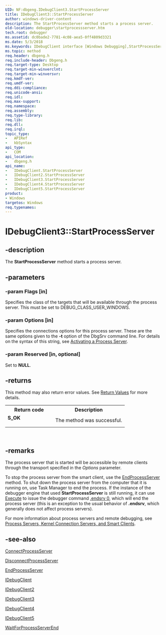 ```yaml
---
UID: NF:dbgeng.IDebugClient3.StartProcessServer
title: IDebugClient3::StartProcessServer
author: windows-driver-content
description: The StartProcessServer method starts a process server.
old-location: debugger\startprocessserver.htm
tech.root: debugger
ms.assetid: dc0bade2-7781-4c08-aea5-0ff4809d3321
ms.date: 5/3/2018
ms.keywords: IDebugClient interface [Windows Debugging],StartProcessServer method, IDebugClient2 interface [Windows Debugging],StartProcessServer method, IDebugClient2::StartProcessServer, IDebugClient3 interface [Windows Debugging],StartProcessServer method, IDebugClient3.StartProcessServer, IDebugClient3::StartProcessServer, IDebugClient4 interface [Windows Debugging],StartProcessServer method, IDebugClient4::StartProcessServer, IDebugClient5 interface [Windows Debugging],StartProcessServer method, IDebugClient5::StartProcessServer, IDebugClient::StartProcessServer, IDebugClient_de137b80-ffd7-4399-85a3-50b3c870c28c.xml, StartProcessServer, StartProcessServer method [Windows Debugging], StartProcessServer method [Windows Debugging],IDebugClient interface, StartProcessServer method [Windows Debugging],IDebugClient2 interface, StartProcessServer method [Windows Debugging],IDebugClient3 interface, StartProcessServer method [Windows Debugging],IDebugClient4 interface, StartProcessServer method [Windows Debugging],IDebugClient5 interface, dbgeng/IDebugClient2::StartProcessServer, dbgeng/IDebugClient3::StartProcessServer, dbgeng/IDebugClient4::StartProcessServer, dbgeng/IDebugClient5::StartProcessServer, dbgeng/IDebugClient::StartProcessServer, debugger.startprocessserver
ms.topic: method
req.header: dbgeng.h
req.include-header: Dbgeng.h
req.target-type: Desktop
req.target-min-winverclnt: 
req.target-min-winversvr: 
req.kmdf-ver: 
req.umdf-ver: 
req.ddi-compliance: 
req.unicode-ansi: 
req.idl: 
req.max-support: 
req.namespace: 
req.assembly: 
req.type-library: 
req.lib: 
req.dll: 
req.irql: 
topic_type:
-	APIRef
-	kbSyntax
api_type:
-	COM
api_location:
-	dbgeng.h
api_name:
-	IDebugClient.StartProcessServer
-	IDebugClient2.StartProcessServer
-	IDebugClient3.StartProcessServer
-	IDebugClient4.StartProcessServer
-	IDebugClient5.StartProcessServer
product:
- Windows
targetos: Windows
req.typenames: 
---
```


# IDebugClient3::StartProcessServer


## -description


The <b>StartProcessServer</b> method starts a process server.


## -parameters




### -param Flags [in]

Specifies the class of the targets that will be available through the process server.  This must be set to DEBUG_CLASS_USER_WINDOWS.


### -param Options [in]

Specifies the connections options for this process server.  These are the same options given to the <b>-t</b> option of the DbgSrv command line.  For details on the syntax of this string, see <a href="https://msdn.microsoft.com/library/windows/hardware/ff537832">Activating a Process Server</a>.


### -param Reserved [in, optional]

Set to <b>NULL</b>.


## -returns



This method may also return error values.  See <a href="https://msdn.microsoft.com/713f3ee2-2f5b-415e-9908-90f5ae428b43">Return Values</a> for more details.

<table>
<tr>
<th>Return code</th>
<th>Description</th>
</tr>
<tr>
<td width="40%">
<dl>
<dt><b>S_OK</b></dt>
</dl>
</td>
<td width="60%">
The method was successful.

</td>
</tr>
</table>
 




## -remarks



The process server that is started will be accessible by remote clients through the transport specified in the <i>Options</i> parameter.

To stop the process server from the smart client, use the <a href="https://msdn.microsoft.com/library/windows/hardware/ff542993">EndProcessServer</a> method. To shut down the process server from the computer that it is running on, use Task Manager to end the process. If the instance of the debugger engine that used <b>StartProcessServer</b> is still running, it can use <a href="https://msdn.microsoft.com/library/windows/hardware/ff543208">Execute</a> to issue the debugger command <a href="https://msdn.microsoft.com/6be6c774-fe6b-4bd4-8174-55ef207db3e6">.endsrv 0</a>, which will end the process server (this is an exception to the usual behavior of <b>.endsrv</b>, which generally does not affect process servers). 

For more information about process servers and remote debugging, see <a href="https://msdn.microsoft.com/ed7ea3dc-07d1-481c-90e0-7f0b0e77ad42">Process Servers, Kernel Connection Servers, and Smart Clients</a>.




## -see-also




<a href="https://msdn.microsoft.com/library/windows/hardware/ff539237">ConnectProcessServer</a>



<a href="https://msdn.microsoft.com/library/windows/hardware/ff541969">DisconnectProcessServer</a>



<a href="https://msdn.microsoft.com/library/windows/hardware/ff542993">EndProcessServer</a>



<a href="https://msdn.microsoft.com/library/windows/hardware/ff549827">IDebugClient</a>



<a href="https://msdn.microsoft.com/library/windows/hardware/ff550481">IDebugClient2</a>



<a href="https://msdn.microsoft.com/library/windows/hardware/ff550488">IDebugClient3</a>



<a href="https://msdn.microsoft.com/library/windows/hardware/ff550494">IDebugClient4</a>



<a href="https://msdn.microsoft.com/library/windows/hardware/ff550497">IDebugClient5</a>



<a href="https://msdn.microsoft.com/library/windows/hardware/ff561230">WaitForProcessServerEnd</a>
 

 

